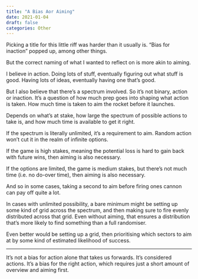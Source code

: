 ```yaml
---
title: "A Bias Aor Aiming"
date: 2021-01-04
draft: false
categories: Other
---
```


Picking a title for this little riff was harder than it usually is. “Bias for inaction” popped up, among other things.

But the correct naming of what I wanted to reflect on is more akin to aiming.

I believe in action. Doing lots of stuff, eventually figuring out what stuff is good. Having lots of ideas, eventually having one that’s good.

But I also believe that there’s a spectrum involved. So it’s not binary, action or inaction. It’s a question of how much prep goes into shaping what action is taken. How much time is taken to aim the rocket before it launches.

Depends on what’s at stake, how large the spectrum of possible actions to take is, and how much time is available to get it right.

If the spectrum is literally unlimited, it’s a requirement to aim. Random action won’t cut it in the realm of infinite options.

If the game is high stakes, meaning the potential loss is hard to gain back with future wins, then aiming is also necessary.

If the options are limited, the game is medium stakes, but there’s not much time (i.e. no do-over time), then aiming is also necessary.

And so in some cases, taking a second to aim before firing ones cannon can pay off quite a lot.

In cases with unlimited possibility, a bare minimum might be setting up some kind of grid across the spectrum, and then making sure to fire evenly distributed across that grid. Even without aiming, that ensures a distribution that’s more likely to find something than a full randomiser.

Even better would be setting up a grid, then prioritising which sectors to aim at by some kind of estimated likelihood of success.
***
It’s not a bias for action alone that takes us forwards. It’s considered actions. It’s a bias for the right action, which requires just a short amount of overview and aiming first.
